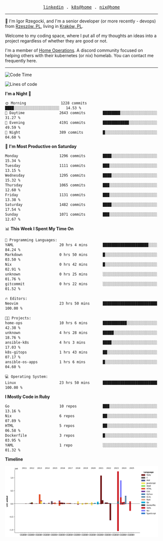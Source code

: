 <p align="center">
  <samp>
    <a href="https://www.linkedin.com/in/ajgon">linkedin</a> .
    <a href="https://github.com/deedee-ops/k8s-gitops">k8s@home</a> .
    <a href="https://github.com/deedee-ops/nixlab">nix@home</a>
  </samp>
</p>

----------------------------------------------------------------

:wave: I'm Igor Rzegocki, and I'm a senior developer (or more recently - devops) from [Rzeszów, PL](https://en.wikipedia.org/wiki/Rzesz%C3%B3w), living in [Kraków, PL](https://en.wikipedia.org/wiki/Krak%C3%B3w).

Welcome to my coding space, where I put all of my thoughts an ideas into a project regardless of whether they are good or not.

I'm a member of [Home Operations](https://discord.gg/home-operations). A discord community focused on helping others with their kubernetes (or nix) homelab. You can contact me frequently here.

----------------------------------------------------------------

<!--START_SECTION:waka-->
![Code Time](http://img.shields.io/badge/Code%20Time-650%20hrs%2054%20mins-blue)

![Lines of code](https://img.shields.io/badge/From%20Hello%20World%20I%27ve%20Written-5.5%20million%20lines%20of%20code-blue)

**I'm a Night 🦉** 

```text
🌞 Morning                1228 commits        ████░░░░░░░░░░░░░░░░░░░░░   14.53 % 
🌆 Daytime                2643 commits        ████████░░░░░░░░░░░░░░░░░   31.27 % 
🌃 Evening                4191 commits        ████████████░░░░░░░░░░░░░   49.59 % 
🌙 Night                  389 commits         █░░░░░░░░░░░░░░░░░░░░░░░░   04.60 % 
```
📅 **I'm Most Productive on Saturday** 

```text
Monday                   1296 commits        ████░░░░░░░░░░░░░░░░░░░░░   15.34 % 
Tuesday                  1111 commits        ███░░░░░░░░░░░░░░░░░░░░░░   13.15 % 
Wednesday                1295 commits        ████░░░░░░░░░░░░░░░░░░░░░   15.32 % 
Thursday                 1065 commits        ███░░░░░░░░░░░░░░░░░░░░░░   12.60 % 
Friday                   1131 commits        ███░░░░░░░░░░░░░░░░░░░░░░   13.38 % 
Saturday                 1482 commits        ████░░░░░░░░░░░░░░░░░░░░░   17.54 % 
Sunday                   1071 commits        ███░░░░░░░░░░░░░░░░░░░░░░   12.67 % 
```


📊 **This Week I Spent My Time On** 

```text
💬 Programming Languages: 
YAML                     20 hrs 4 mins       █████████████████████░░░░   84.24 % 
Markdown                 0 hrs 50 mins       █░░░░░░░░░░░░░░░░░░░░░░░░   03.50 % 
Nix                      0 hrs 42 mins       █░░░░░░░░░░░░░░░░░░░░░░░░   02.91 % 
unknown                  0 hrs 25 mins       ░░░░░░░░░░░░░░░░░░░░░░░░░   01.76 % 
gitcommit                0 hrs 22 mins       ░░░░░░░░░░░░░░░░░░░░░░░░░   01.52 % 

🔥 Editors: 
Neovim                   23 hrs 50 mins      █████████████████████████   100.00 % 

🐱‍💻 Projects: 
home-ops                 10 hrs 6 mins       ███████████░░░░░░░░░░░░░░   42.38 % 
unknown                  4 hrs 28 mins       █████░░░░░░░░░░░░░░░░░░░░   18.76 % 
ansible-k8s              4 hrs 3 mins        ████░░░░░░░░░░░░░░░░░░░░░   17.03 % 
k8s-gitops               1 hrs 43 mins       ██░░░░░░░░░░░░░░░░░░░░░░░   07.17 % 
ansible-os-apps          1 hrs 6 mins        █░░░░░░░░░░░░░░░░░░░░░░░░   04.60 % 

💻 Operating System: 
Linux                    23 hrs 50 mins      █████████████████████████   100.00 % 
```

**I Mostly Code in Ruby** 

```text
Go                       10 repos            ███░░░░░░░░░░░░░░░░░░░░░░   13.16 % 
Nix                      6 repos             ██░░░░░░░░░░░░░░░░░░░░░░░   07.89 % 
HTML                     5 repos             ██░░░░░░░░░░░░░░░░░░░░░░░   06.58 % 
Dockerfile               3 repos             █░░░░░░░░░░░░░░░░░░░░░░░░   03.95 % 
YAML                     1 repo              ░░░░░░░░░░░░░░░░░░░░░░░░░   01.32 % 
```



**Timeline**

![Lines of Code chart](https://raw.githubusercontent.com/ajgon/ajgon/master/assets/bar_graph.png)


<!--END_SECTION:waka-->
